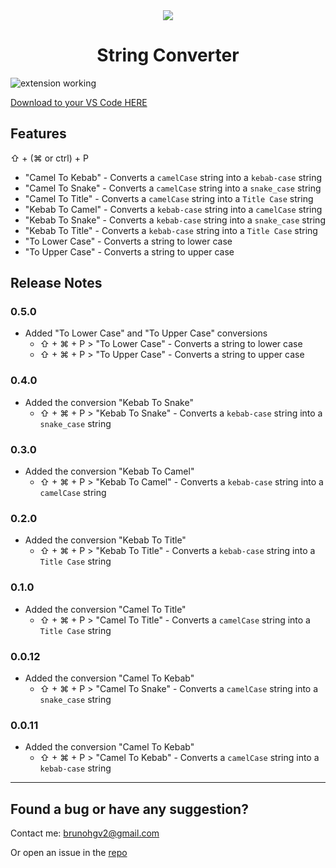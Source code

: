 <div style="text-align:center">
    <img src="https://i.ibb.co/QnpSdMj/9f2a6d73-6fd7-4f31-9caa-b68850f7f98a-200x200.png" />
    <h1>String Converter</h1>
</div>

![extension working](https://media-exp2.licdn.com/dms/image/C4E22AQGgRCwOa8L-kA/feedshare-shrink_800/0?e=1582156800&v=beta&t=IMPAN6Wc5k_Xpyxh8DF_jQeuvpks9gc-7Ra-jppLX2I)

[Download to your VS Code HERE](https://marketplace.visualstudio.com/items?itemName=brunohgv.vscode-string-converter)

## Features

⇧ + (⌘ or ctrl) + P

* "Camel To Kebab" - Converts a `camelCase` string into a `kebab-case` string
* "Camel To Snake" - Converts a `camelCase` string into a `snake_case` string
* "Camel To Title" - Converts a `camelCase` string into a `Title Case` string
* "Kebab To Camel" - Converts a `kebab-case` string into a `camelCase` string
* "Kebab To Snake" - Converts a `kebab-case` string into a `snake_case` string
* "Kebab To Title" - Converts a `kebab-case` string into a `Title Case` string
* "To Lower Case" - Converts a string to lower case
* "To Upper Case" - Converts a string to upper case


## Release Notes

### 0.5.0

* Added "To Lower Case" and "To Upper Case" conversions
  * ⇧ + ⌘ + P > "To Lower Case" - Converts a string to lower case
  * ⇧ + ⌘ + P > "To Upper Case" - Converts a string to upper case

### 0.4.0

* Added the conversion "Kebab To Snake"
  * ⇧ + ⌘ + P > "Kebab To Snake" - Converts a `kebab-case` string into a `snake_case` string

### 0.3.0

* Added the conversion "Kebab To Camel"
  * ⇧ + ⌘ + P > "Kebab To Camel" - Converts a `kebab-case` string into a `camelCase` string

### 0.2.0

* Added the conversion "Kebab To Title"
  * ⇧ + ⌘ + P > "Kebab To Title" - Converts a `kebab-case` string into a `Title Case` string

### 0.1.0

* Added the conversion "Camel To Title"
  * ⇧ + ⌘ + P > "Camel To Title" - Converts a `camelCase` string into a `Title Case` string

### 0.0.12

* Added the conversion "Camel To Kebab"
  * ⇧ + ⌘ + P > "Camel To Snake" - Converts a `camelCase` string into a `snake_case` string

### 0.0.11

* Added the conversion "Camel To Kebab"
  * ⇧ + ⌘ + P > "Camel To Kebab" - Converts a `camelCase` string into a `kebab-case` string

----
## Found a bug or have any suggestion?

Contact me: brunohgv2@gmail.com

Or open an issue in the [repo](https://github.com/brunohgv/vs-code-string-converter)
